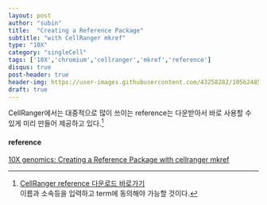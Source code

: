 ```yaml
---
layout: post
author: "subin"
title:  "Creating a Reference Package"
subtitle: "with CellRanger mkref"
type: "10X"
category: "singleCell"
tags: ['10X','chromium','cellranger','mkref','reference']
disqus: true
post-header: true
header-img: https://user-images.githubusercontent.com/43258282/105624857-2f69ba80-5e68-11eb-83ee-14a55783cb6d.jpg
draft: true
---
```


CellRanger에서는 대중적으로 많이 쓰이는 reference는 다운받아서 바로 사용할 수 있게 미리 만들어 제공하고 있다.[^1] 




#### reference
[10X genomics: Creating a Reference Package with cellranger mkref
](https://support.10xgenomics.com/single-cell-gene-expression/software/pipelines/latest/advanced/references#header)

[^1]: [CellRanger reference 다운로드 바로가기](https://support.10xgenomics.com/single-cell-gene-expression/software/downloads/latest)<br/>이름과 소속등을 입력하고 term에 동의해야 가능할 것이다.


